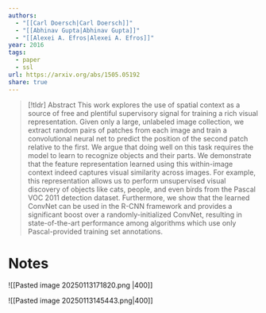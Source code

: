 ```yaml
---
authors:
  - "[[Carl Doersch|Carl Doersch]]"
  - "[[Abhinav Gupta|Abhinav Gupta]]"
  - "[[Alexei A. Efros|Alexei A. Efros]]"
year: 2016
tags:
  - paper
  - ssl
url: https://arxiv.org/abs/1505.05192
share: true
---
```

> [!tldr] Abstract
> This work explores the use of spatial context as a source of free and plentiful supervisory signal for training a rich visual representation. Given only a large, unlabeled image collection, we extract random pairs of patches from each image and train a convolutional neural net to predict the position of the second patch relative to the first. We argue that doing well on this task requires the model to learn to recognize objects and their parts. We demonstrate that the feature representation learned using this within-image context indeed captures visual similarity across images. For example, this representation allows us to perform unsupervised visual discovery of objects like cats, people, and even birds from the Pascal VOC 2011 detection dataset. Furthermore, we show that the learned ConvNet can be used in the R-CNN framework and provides a significant boost over a randomly-initialized ConvNet, resulting in state-of-the-art performance among algorithms which use only Pascal-provided training set annotations.

# Notes

![[Pasted image 20250113171820.png |400]]


![[Pasted image 20250113145443.png|400]]